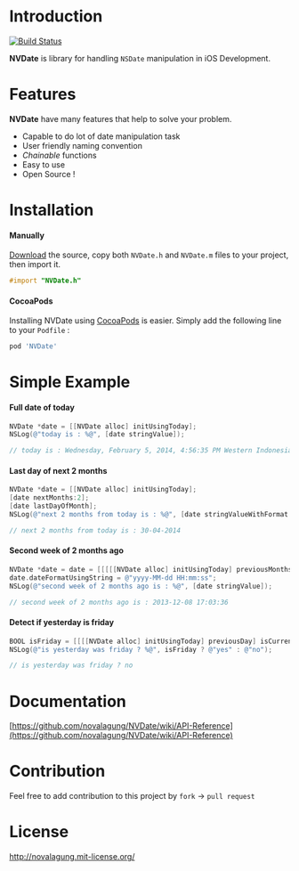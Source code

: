 Introduction
======

[![Build Status](https://travis-ci.org/novalagung/NVDate.png?branch=master)](https://travis-ci.org/novalagung/NVDate)

__NVDate__ is library for handling `NSDate` manipulation in iOS Development.


Features
======
__NVDate__ have many features that help to solve your problem.

* Capable to do lot of date manipulation task
* User friendly naming convention
* _Chainable_ functions
* Easy to use
* Open Source !


Installation
======

#### Manually

[Download](https://github.com/novalagung/NVDate/archive/master.zip) the source, copy both `NVDate.h` and `NVDate.m` files to your project, then import it.

```objectivec
#import "NVDate.h"
```

#### CocoaPods

Installing NVDate using [CocoaPods](http://cocoapods.org/) is easier. Simply add the following line to your `Podfile` :

```ruby
pod 'NVDate'
```


Simple Example
======
    
#### Full date of today

```objectivec
NVDate *date = [[NVDate alloc] initUsingToday];
NSLog(@"today is : %@", [date stringValue]);

// today is : Wednesday, February 5, 2014, 4:56:35 PM Western Indonesia Time
```

#### Last day of next 2 months

```objectivec
NVDate *date = [[NVDate alloc] initUsingToday];
[date nextMonths:2];
[date lastDayOfMonth];
NSLog(@"next 2 months from today is : %@", [date stringValueWithFormat:@"dd-MM-yyyy"]);

// next 2 months from today is : 30-04-2014
```

#### Second week of 2 months ago
    
```objectivec
NVDate *date = date = [[[[[NVDate alloc] initUsingToday] previousMonths:2] firstDayOfMonth] nextWeek];
date.dateFormatUsingString = @"yyyy-MM-dd HH:mm:ss";
NSLog(@"second week of 2 months ago is : %@", [date stringValue]);

// second week of 2 months ago is : 2013-12-08 17:03:36
```

#### Detect if yesterday is friday

```objectivec
BOOL isFriday = [[[[NVDate alloc] initUsingToday] previousDay] isCurrentDayName:NVDayUnitFriday];
NSLog(@"is yesterday was friday ? %@", isFriday ? @"yes" : @"no");

// is yesterday was friday ? no
```

Documentation
======

[https://github.com/novalagung/NVDate/wiki/API-Reference](https://github.com/novalagung/NVDate/wiki/API-Reference)


Contribution
======

Feel free to add contribution to this project by `fork` -> `pull request`


License
======

http://novalagung.mit-license.org/
